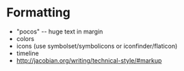 Formatting
==========

- "pocos" -- huge text in margin
- colors
- icons (use symbolset/symbolicons or iconfinder/flaticon)
- timeline  
- http://jacobian.org/writing/technical-style/#markup
